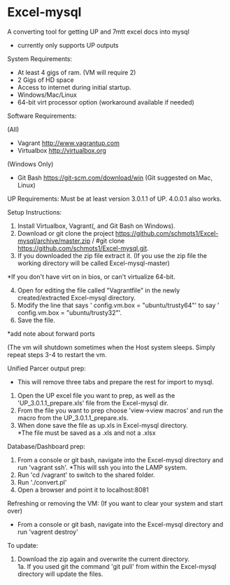 # Excel-mysql
A converting tool for getting UP and 7mtt excel docs into mysql
* currently only supports UP outputs


System Requirements:

  * At least 4 gigs of ram. (VM will require 2)
  * 2 Gigs of HD space
  * Access to internet during initial startup.
  * Windows/Mac/Linux
  * 64-bit virt processor option (workaround available if needed)

Software Requirements:

(All)
* Vagrant http://www.vagrantup.com
* Virtualbox http://virtualbox.org

(Windows Only)
* Git Bash https://git-scm.com/download/win
(Git suggested on Mac, Linux)

UP Requirements:
Must be at least version 3.0.1.1 of UP.  4.0.0.1 also works.

Setup Instructions:

1. Install Virtualbox, Vagrant(, and Git Bash on Windows).
2. Download or git clone the project https://github.com/schmots1/Excel-mysql/archive/master.zip / #git clone https://github.com/schmots1/Excel-mysql.git.
3. If you downloaded the zip file extract it. (If you use the zip file the working directory will be called Excel-mysql-master)

*If you don't have virt on in bios, or can't virtualize 64-bit.

4. Open for editing the file called "Vagrantfile" in the newly created/extracted Excel-mysql directory.  
5. Modify the line that says '   config.vm.box = "ubuntu/trusty64"' to say '   config.vm.box = "ubuntu/trusty32"'.
6. Save the file.

*add note about forward ports

(The vm will shutdown sometimes when the Host system sleeps.  Simply repeat steps 3-4 to restart the vm.

Unified Parcer output prep:
* This will remove three tabs and prepare the rest for import to mysql.  

1. Open the UP excel file you want to prep, as well as the 'UP_3.0.1.1_prepare.xls' file from the Excel-mysql dir.  
2. From the file you want to prep choose 'view->view macros' and run the macro from the UP_3.0.1.1_prepare.xls.  
3. When done save the file as up.xls in Excel-mysql directory.  
*The file must be saved as a .xls and not a .xlsx

Database/Dashboard prep:

1. From a console or git bash, navigate into the Excel-mysql directory and run 'vagrant ssh'.  *This will ssh you into the LAMP system.  
2. Run 'cd /vagrant' to switch to the shared folder.  
3. Run './convert.pl'
4. Open a browser and point it to localhost:8081

Refreshing or removing the VM:
(If you want to clear your system and start over)
* From a console or git bash, navigate into the Excel-mysql directory and run 'vagrent destroy'

To update:

1. Download the zip again and overwrite the current directory.  
1a. If you used git the command 'git pull' from within the Excel-mysql directory will update the files.

